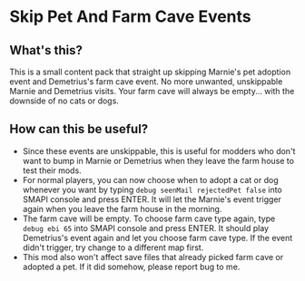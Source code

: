 # Skip Pet And Farm Cave Events

## What's this?
This is a small content pack that straight up skipping Marnie's pet adoption event and Demetrius's farm cave event. No more unwanted, unskippable Marnie and Demetrius visits. Your farm cave will always be empty... with the downside of no cats or dogs.

## How can this be useful?
- Since these events are unskippable, this is useful for modders who don't want to bump in Marnie or Demetrius when they leave the farm house to test their mods.
- For normal players, you can now choose when to adopt a cat or dog whenever you want by typing `debug seenMail rejectedPet false` into SMAPI console and press ENTER. It will let the Marnie's event trigger again when you leave the farm house in the morning.
- The farm cave will be empty. To choose farm cave type again, type `debug ebi 65` into SMAPI console and press ENTER. It should play Demetrius's event again and let you choose farm cave type. If the event didn't trigger, try change to a different map first.
- This mod also won't affect save files that already picked farm cave or adopted a pet. If it did somehow, please report bug to me.

